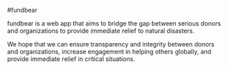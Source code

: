 #fundbear

fundbear is a web app that aims to bridge the gap between serious donors and organizations to provide immediate relief to natural disasters.

We hope that we can ensure transparency and integrity between donors and organizations, increase engagement in helping others globally, and provide immediate relief in critical situations.
